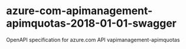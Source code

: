 # azure-com-apimanagement-apimquotas-2018-01-01-swagger
OpenAPI specification for azure.com API vapimanagement-apimquotas
